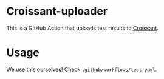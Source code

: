# Croissant-uploader

This is a GitHub Action that uploads test results to [Croissant](https://github.com/taobojlen/croissant).

# Usage

We use this ourselves! Check `.github/workflows/test.yaml`.

